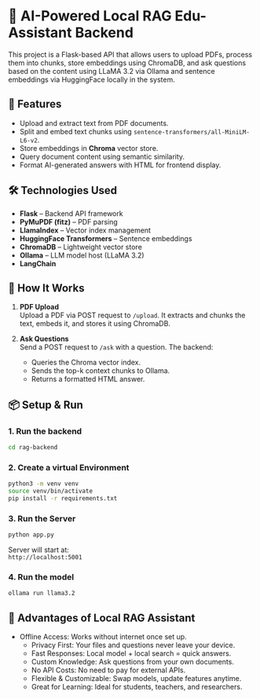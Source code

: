 
# 📘 AI-Powered Local RAG Edu-Assistant Backend

This project is a Flask-based API that allows users to upload PDFs, process them into chunks, store embeddings using ChromaDB, and ask questions based on the content using LLaMA 3.2 via Ollama and sentence embeddings via HuggingFace locally in the system.

## 🚀 Features

- Upload and extract text from PDF documents.
- Split and embed text chunks using `sentence-transformers/all-MiniLM-L6-v2`.
- Store embeddings in **Chroma** vector store.
- Query document content using semantic similarity.
- Format AI-generated answers with HTML for frontend display.

## 🛠️ Technologies Used

- **Flask** – Backend API framework
- **PyMuPDF (fitz)** – PDF parsing
- **LlamaIndex** – Vector index management
- **HuggingFace Transformers** – Sentence embeddings
- **ChromaDB** – Lightweight vector store
- **Ollama** – LLM model host (LLaMA 3.2)
- **LangChain** 

## 🧠 How It Works

1. **PDF Upload**  
   Upload a PDF via POST request to `/upload`. It extracts and chunks the text, embeds it, and stores it using ChromaDB.

2. **Ask Questions**  
   Send a POST request to `/ask` with a question. The backend:
   - Queries the Chroma vector index.
   - Sends the top-k context chunks to Ollama.
   - Returns a formatted HTML answer.

## 📦 Setup & Run

### 1. Run the backend

```bash
cd rag-backend
```

### 2. Create a virtual Environment

```bash
python3 -m venv venv
source venv/bin/activate 
pip install -r requirements.txt
```


### 3. Run the Server

```bash
python app.py
```

Server will start at:  
`http://localhost:5001`

### 4. Run the model

```bash
ollama run llama3.2
```


## 📒 Advantages of Local RAG Assistant

  - Offline Access: Works without internet once set up.
	- Privacy First: Your files and questions never leave your device.
	- Fast Responses: Local model + local search = quick answers.
	- Custom Knowledge: Ask questions from your own documents.
	- No API Costs: No need to pay for external APIs.
	- Flexible & Customizable: Swap models, update features anytime.
	- Great for Learning: Ideal for students, teachers, and researchers.

